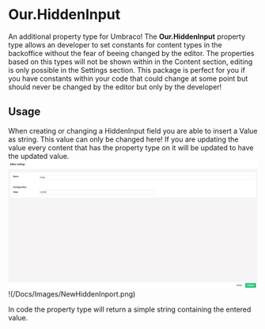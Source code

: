 # Our.HiddenInput
An additional property type for Umbraco!
The **Our.HiddenInput** property type allows an developer to set constants for content types in the backoffice without the fear of beeing changed by the editor.
The properties based on this types will not be shown within in the Content section, editing is only possible in the Settings section.
This package is perfect for you if you have constants within your code that could change at some point but should never be changed by the editor but only by the developer!

## Usage
When creating or changing a HiddenInput field you are able to insert a Value as string. This value can only be changed here!
If you are updating the value every content that has the property type on it will be updated to have the updated value.
![](https://raw.githubusercontent.com/ReiterM2000/Our.HiddenInput/main/Docs/Images/NewHiddenInport.png) !(/Docs/Images/NewHiddenInport.png) 

In code the property type will return a simple string containing the entered value.
